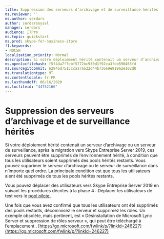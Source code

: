 ```yaml
---
title: Suppression des serveurs d’archivage et de surveillance hérités
ms.reviewer: ''
ms.author: serdars
author: serdarsoysal
manager: serdars
audience: ITPro
ms.topic: quickstart
ms.prod: skype-for-business-itpro
f1.keywords:
- NOCSH
localization_priority: Normal
description: Si votre déploiement hérité contenait un serveur d’archivage ou un serveur de surveillance, après la migration vers Skype Entreprise Server 2019, ces serveurs peuvent être supprimés de l’environnement hérité à condition que tous les utilisateurs soient supprimés des pools hérités restants. Vous pouvez supprimer le serveur d’archivage ou le serveur de surveillance dans n’importe quel ordre. La principale condition est que tous les utilisateurs aient été supprimés de tous les pools hérités restants.
ms.openlocfilehash: f5f4da7f7ebf5772bc930d1f92ea3feb590465fd
ms.sourcegitcommit: 62946d7515ccaa7a622d44b736e9e919a2e102d0
ms.translationtype: MT
ms.contentlocale: fr-FR
ms.lasthandoff: 06/16/2020
ms.locfileid: "44752166"
---
```

# <a name="remove-legacy-archiving-and-monitoring-servers"></a>Suppression des serveurs d’archivage et de surveillance hérités

Si votre déploiement hérité contenait un serveur d’archivage ou un serveur de surveillance, après la migration vers Skype Entreprise Server 2019, ces serveurs peuvent être supprimés de l’environnement hérité, à condition que tous les utilisateurs soient supprimés des pools hérités restants. Vous pouvez supprimer le serveur d’archivage ou le serveur de surveillance dans n’importe quel ordre. La principale condition est que tous les utilisateurs aient été supprimés de tous les pools hérités restants.
  
Vous pouvez déplacer des utilisateurs vers Skype Entreprise Server 2019 en suivant les procédures décrites à la phase 4 : Déplacer les utilisateurs de test vers le [pool pilote.](phase-4-move-test-users-to-the-pilot-pool.md)
  
Une fois que vous avez confirmé que tous les utilisateurs ont été supprimés des pools restants, décommisez le serveur et supprimez les rôles. Un exemple obsolète, mais pertinent, est « Désinstallation de Microsoft Lync Server et suppression de rôles serveur », qui peut être téléchargé à l’emplacement . [https://go.microsoft.com/fwlink/p/?linkId=246227](https://go.microsoft.com/fwlink/p/?linkId=246227)
  

